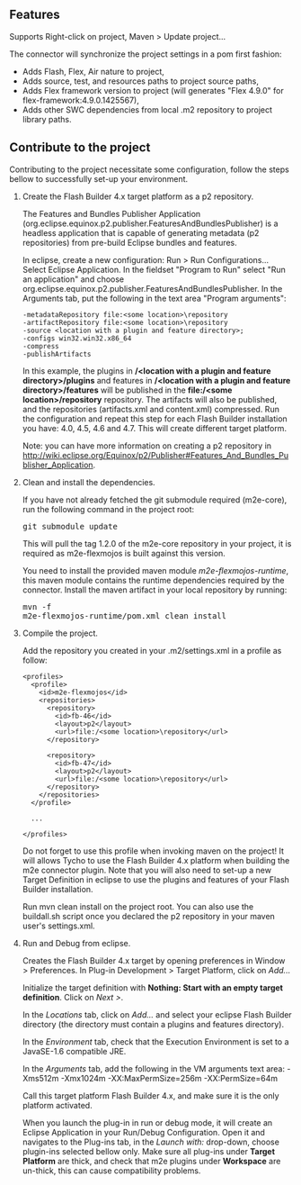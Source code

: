 Features
--------

Supports Right-click on project, Maven > Update project...

The connector will synchronize the project settings in a pom first fashion:
-   Adds Flash, Flex, Air nature to project,
-   Adds source, test, and resources paths to project source paths,
-   Adds Flex framework version to project (will generates "Flex 4.9.0" for flex-framework:4.9.0.1425567),
-   Adds other SWC dependencies from local .m2 repository to project library paths.

Contribute to the project
-------------------------

Contributing to the project necessitate some configuration, follow the steps bellow to successfully set-up your environment.

1.  Create the Flash Builder 4.x target platform as a p2 repository.

    The Features and Bundles Publisher Application (org.eclipse.equinox.p2.publisher.FeaturesAndBundlesPublisher) is a headless application that is capable of generating metadata (p2 repositories) from pre-build Eclipse bundles and features.
    
    In eclipse, create a new configuration: Run > Run Configurations... Select Eclipse Application.
    In the fieldset "Program to Run" select "Run an application" and choose org.eclipse.equinox.p2.publisher.FeaturesAndBundlesPublisher.
    In the Arguments tab, put the following in the text area "Program arguments":

        -metadataRepository file:<some location>\repository
        -artifactRepository file:<some location>\repository
        -source <location with a plugin and feature directory>;
        -configs win32.win32.x86_64
        -compress
        -publishArtifacts

    In this example, the plugins in **/&lt;location with a plugin and feature directory&gt;/plugins** and features in **/&lt;location with a plugin and feature directory&gt;/features** will be published in the **file:/&lt;some location&gt;/repository** repository. The artifacts will also be published, and the repositories (artifacts.xml and content.xml) compressed.
    Run the configuration and repeat this step for each Flash Builder installation you have: 4.0, 4.5, 4.6 and 4.7. This will create different target platform.

    Note: you can have more information on creating a p2 repository in http://wiki.eclipse.org/Equinox/p2/Publisher#Features_And_Bundles_Publisher_Application.

2.  Clean and install the dependencies.

    If you have not already fetched the git submodule required (m2e-core), run the following command in the project root:
    <pre>git submodule update</pre>
    This will pull the tag 1.2.0 of the m2e-core repository in your project, it is required as m2e-flexmojos is built against this version.

    You need to install the provided maven module *m2e-flexmojos-runtime*, this maven module contains the runtime dependencies required by the connector.
    Install the maven artifact in your local repository by running: <pre>mvn -f m2e-flexmojos-runtime/pom.xml clean install</pre>

3.  Compile the project.

    Add the repository you created in your .m2/settings.xml in a profile as follow:

        <profiles>
          <profile>
            <id>m2e-flexmojos</id>
            <repositories>
              <repository>
                <id>fb-46</id>
                <layout>p2</layout>
                <url>file:/<some location>\repository</url>
              </repository>
              
              <repository>
                <id>fb-47</id>
                <layout>p2</layout>
                <url>file:/<some location>\repository</url>
              </repository>
            </repositories>
          </profile>
          
          ...
          
        </profiles>

    Do not forget to use this profile when invoking maven on the project! It will allows Tycho to use the Flash Builder 4.x platform when building the m2e connector plugin. Note that you will also need to set-up a new Target Definition in eclipse to use the plugins and features of your Flash Builder installation.
    
    Run mvn clean install on the project root. You can also use the buildall.sh script once you declared the p2 repository in your maven user's settings.xml.

4.  Run and Debug from eclipse.

    Creates the Flash Builder 4.x target by opening preferences in Window > Preferences. In Plug-in Development > Target Platform, click on *Add...*

    Initialize the target definition with **Nothing: Start with an empty target definition**. Click on *Next >*.

    In the *Locations* tab, click on *Add...* and select your eclipse Flash Builder directory (the directory must contain a plugins and features directory).
    
    In the *Environment* tab, check that the Execution Environment is set to a JavaSE-1.6 compatible JRE.
    
    In the *Arguments* tab, add the following in the VM arguments text area:
        -Xms512m
        -Xmx1024m
        -XX:MaxPermSize=256m
        -XX:PermSize=64m

    Call this target platform Flash Builder 4.x, and make sure it is the only platform activated.

    When you launch the plug-in in run or debug mode, it will create an Eclipse Application in your Run/Debug Configuration. Open it and navigates to the Plug-ins tab, in the *Launch with:* drop-down, choose plugin-ins selected bellow only. Make sure all plug-ins under **Target Platform** are thick, and check that m2e plugins under **Workspace** are un-thick, this can cause compatibility problems.
